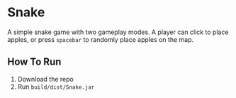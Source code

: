 # Snake
A simple snake game with two gameplay modes. A player can click to place apples, or press `spacebar` to randomly place apples on the map.

## How To Run
1. Download the repo
2. Run `build/dist/Snake.jar`
